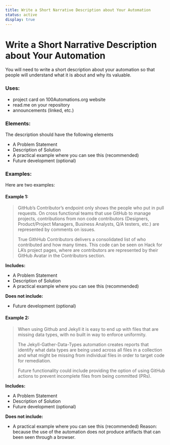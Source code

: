 ```yaml
---
title: Write a Short Narrative Description about Your Automation
status: active
display: true
---
```

# Write a Short Narrative Description about Your Automation
You will need to write a short description about your automation so that people will understand what it is about and why its valuable. 

### Uses:

- project card on 100Automations.org website
- read.me on your repository
- announcements (linked, etc.)


### Elements:
The description should have the following elements
- A Problem Statement
- Description of Solution
- A practical example where you can see this (recommended)
- Future development (optional)

### Examples:
Here are two examples:

#### Example 1:

> GitHub’s Contributor’s endpoint only shows the people who put in pull requests.  On cross functional teams that use GitHub to manage projects, contributions from non code contributors (Designers, Product/Project Managers, Business Analysts, Q/A testers, etc.) are represented by comments on issues.
> 
> True GithHub Contributors delivers a consolidated list of who contributed and how many times.  This code can be seen on Hack for LA’s project pages, where are contributors are represented by their GitHub Avatar in the Contributors section.

**Includes:**
- A Problem Statement
- Description of Solution
- A practical example where you can see this (recommended)

**Does not include:**
- Future development (optional)


#### Example 2:

> When using Github and Jekyll it is easy to end up with files that are missing data types, with no built in way to enforce uniformity. 
> 
> The Jekyll-Gather-Data-Types automation creates reports that identify what data types are being used across all files in a collection and what might be missing from individual files in order to target code for remediation.
> 
> Future functionality could include providing the option of using GitHub actions to prevent incomplete files from being committed (PRs).

**Includes:**
- A Problem Statement
- Description of Solution
- Future development (optional)

**Does not include:**
- A practical example where you can see this (recommended)
Reason: because the use of the automation does not produce artifacts that can been seen through a browser.
